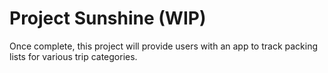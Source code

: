 # Project Sunshine (WIP)

Once complete, this project will provide users with an app to track packing lists for various trip categories.